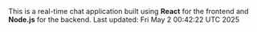 This is a real-time chat application built using **React** for the frontend and **Node.js** for the backend.
Last updated: Fri May  2 00:42:22 UTC 2025
